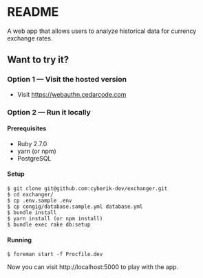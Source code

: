 # README

A web app that allows users to analyze historical data for currency exchange rates.

## Want to try it?

### Option 1 — Visit the hosted version

* Visit https://webauthn.cedarcode.com

### Option 2 — Run it locally

#### Prerequisites

* Ruby 2.7.0
* yarn (or npm)
* PostgreSQL

#### Setup

```
$ git clone git@github.com:cyberik-dev/exchanger.git
$ cd exchanger/
$ cp .env.sample .env
$ cp congig/database.sample.yml database.yml
$ bundle install
$ yarn install (or npm install)
$ bundle exec rake db:setup
```

#### Running

```
$ foreman start -f Procfile.dev
```

Now you can visit http://localhost:5000 to play with the app.
